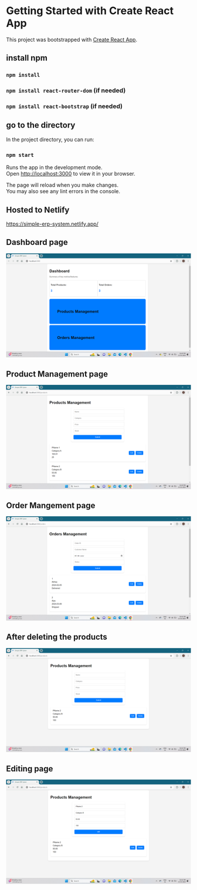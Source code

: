 # Getting Started with Create React App

This project was bootstrapped with [Create React App](https://github.com/facebook/create-react-app).

## install npm 
   ###  `npm install` 
   ###  `npm install react-router-dom` (if needed)
   ###  `npm install react-bootstrap` (if needed)

## go to the directory
In the project directory, you can run:
   ### `npm start`

Runs the app in the development mode.\
Open [http://localhost:3000](http://localhost:3000) to view it in your browser.

The page will reload when you make changes.\
You may also see any lint errors in the console.

## Hosted to Netlify
https://simple-erp-system.netlify.app/

## Dashboard page
![dashboard](<Screenshot (23).png>)

## Product Management page
![product management](<Screenshot (24).png>)

## Order Mangement page
![Order mangement](<Screenshot (27).png>)

## After deleting the products
![after deleting](<Screenshot (25).png>)

## Editing page
![Edit](<Screenshot (26).png>)

